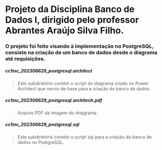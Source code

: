 # Projeto da Disciplina Banco de Dados I, dirigido pelo professor Abrantes Araújo Silva Filho.  
### O projeto foi feito visando à implementação no PostgreSQL, consiste na criação de um banco de dados desde o diagrama até requisições.
##### cc1mc_202306629_postgresql.architect
> Este subdiretório contém o script do diagrama criado no Power Architect que serviu de base para a criação do banco de dados.
##### cc1mc_202306629_postgresql.architech.pdf
> Arquivo PDF da imagem do driagrama.
##### cc1mc_202306629_postgresql.sql
> Este subdiretório contém o script sql para a criação do banco de dados no PostgreSQL.
